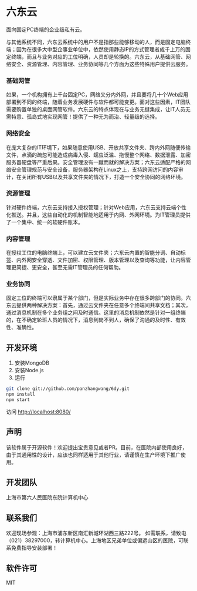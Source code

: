 # 六东云
面向固定PC终端的企业级私有云。

与其他系统不同，六东云系统中的用户不是指那些能够移动的人，而是固定电脑终端；因为在很多大中型企事业单位中，依然使用静态IP的方式管理者成千上万的固定终端，而且与业务对应的工位明确，人员却是轮换的。六东云，从基础网管、网络安全、资源管理、内容管理、业务协同等几个方面为这些特殊用户提供云服务。


### 基础网管
如果，一个机构拥有上千台固定PC，网络又分内外网，并且要将几十个Web应用部署到不同的终端，随着业务发展硬件与软件都可能变更。面对这些因素，IT团队需要购置单独的桌面网管软件。六东云的特点体现在与业务无缝集成，让IT人员无需特意、孤岛式地实现网管！提供了一种无为而治、轻量级的选择。

### 网络安全
在庞大复杂的IT环境下，如果随意使用USB、开放共享文件夹、跨内外网随便传输文件，点滴的疏忽可能造成病毒入侵、蠕虫泛滥、拖慢整个网络、数据泄露、加密服务器硬盘等严重后果。安全管理没有一蹴而就的解决方案；六东云适配严格的网络安全管理规范与安全设备，服务器架构在Linux之上，支持跨网访问的内容审计，在关闭所有USB以及共享文件夹的情况下，打造一个安全协同的网络环境。

### 资源管理
针对硬件终端，六东云支持接入授权管理；针对Web应用，六东云支持云端个性化推送。并且，这些自动化的机制智能地适用于内网、外网环境。为IT管理员提供了一个集中、统一的软硬件账本。

### 内容管理
在授权工位的电脑终端上，可以建立云文件夹；六东云内置的智能分词、自动标签、内外网安全穿透、文件加密、权限管理、版本管理以及查询等功能，让内容管理更简捷、更安全，甚至无需IT管理员的任何帮助。

### 业务协同
固定工位的终端可以隶属于某个部门，但是实际业务中存在很多跨部门的协同。六东云提供两种解决方案：首先，通过云文件夹在任意多个终端间共享文档；其次，通过消息机制在多个业务组之间及时通信。这里的消息机制依然是针对一组终端的，在不确定轮班人员的情况下，消息到岗不到人，确保了沟通的及时性、有效性、准确性。


## 开发环境
1. 安装MongoDB
2. 安装Node.js
3. 运行

```sh
git clone git://github.com/panzhangwang/6dy.git
npm install
npm start
```

访问 [http://localhost:8080/](http://localhost:8080/)

## 声明
该软件属于开源软件！欢迎提出宝贵意见或者PR。目前，在医院内部使用良好，由于其通用性的设计，应该也同样适用于其他行业，请谨慎在生产环境下推广使用。

## 开发团队
上海市第六人民医院东院计算机中心


## 联系我们
欢迎现场参观：上海市浦东新区南汇新城环湖西三路222号。 如需联系，请致电（021）38297000，转计算机中心。上海地区兄弟单位或偏远山区的医院，可联系免费指导安装部署！


## 软件许可
MIT